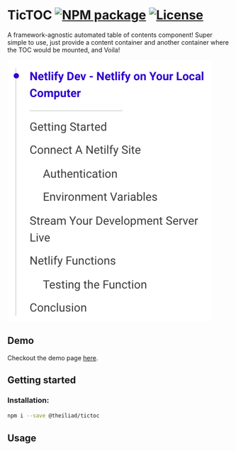 # TicTOC [![NPM package](https://img.shields.io/npm/v/@theiliad/tictoc.svg)](https://www.npmjs.com/package/@theiliad/tictoc) [![License](https://img.shields.io/npm/l/@theiliad/tictoc.svg)](https://github.com/GopherLabsLtd/ticTOC/blob/master/LICENSE.md)

A framework-agnostic automated table of contents component! Super simple to use, just provide a content container and another container where the TOC would be mounted, and Voila!

<img src="./docs/preview.png" />

## Demo
Checkout the demo page [here](https://tictoc.netlify.com/).

## Getting started

### Installation:
```bash
npm i --save @theiliad/tictoc
```

## Usage

